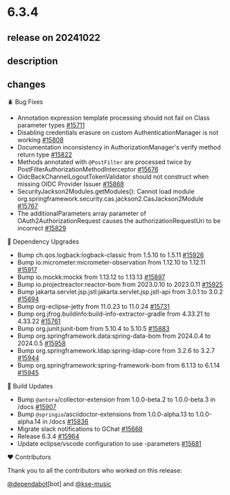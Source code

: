 # 6.3.4

## release on 20241022

## description

## changes

🪲 Bug Fixes

* Annotation expression template processing should not fail on Class parameter types <a href="https://github.com/spring-projects/spring-security/pull/15711" data-hovercard-type="pull_request" data-hovercard-url="/spring-projects/spring-security/pull/15711/hovercard">#15711</a>
* Disabling credentials erasure on custom AuthenticationManager is not working <a href="https://github.com/spring-projects/spring-security/issues/15808" data-hovercard-type="issue" data-hovercard-url="/spring-projects/spring-security/issues/15808/hovercard">#15808</a>
* Documentation inconsistency in AuthorizationManager's verify method return type <a href="https://github.com/spring-projects/spring-security/issues/15822" data-hovercard-type="issue" data-hovercard-url="/spring-projects/spring-security/issues/15822/hovercard">#15822</a>
* Methods annotated with <code>@PostFilter</code> are processed twice by PostFilterAuthorizationMethodInterceptor <a href="https://github.com/spring-projects/spring-security/issues/15676" data-hovercard-type="issue" data-hovercard-url="/spring-projects/spring-security/issues/15676/hovercard">#15676</a>
* OidcBackChannelLogoutTokenValidator should not construct when missing OIDC Provider Issuer <a href="https://github.com/spring-projects/spring-security/issues/15868" data-hovercard-type="issue" data-hovercard-url="/spring-projects/spring-security/issues/15868/hovercard">#15868</a>
* SecurityJackson2Modules.getModules(): Cannot load module org.springframework.security.cas.jackson2.CasJackson2Module <a href="https://github.com/spring-projects/spring-security/issues/15767" data-hovercard-type="issue" data-hovercard-url="/spring-projects/spring-security/issues/15767/hovercard">#15767</a>
* The additionalParameters array parameter of OAuth2AuthorizationRequest causes the authorizationRequestUri to be incorrect <a href="https://github.com/spring-projects/spring-security/issues/15829" data-hovercard-type="issue" data-hovercard-url="/spring-projects/spring-security/issues/15829/hovercard">#15829</a>

🔨 Dependency Upgrades

* Bump ch.qos.logback:logback-classic from 1.5.10 to 1.5.11 <a href="https://github.com/spring-projects/spring-security/pull/15926" data-hovercard-type="pull_request" data-hovercard-url="/spring-projects/spring-security/pull/15926/hovercard">#15926</a>
* Bump io.micrometer:micrometer-observation from 1.12.10 to 1.12.11 <a href="https://github.com/spring-projects/spring-security/pull/15917" data-hovercard-type="pull_request" data-hovercard-url="/spring-projects/spring-security/pull/15917/hovercard">#15917</a>
* Bump io.mockk:mockk from 1.13.12 to 1.13.13 <a href="https://github.com/spring-projects/spring-security/pull/15897" data-hovercard-type="pull_request" data-hovercard-url="/spring-projects/spring-security/pull/15897/hovercard">#15897</a>
* Bump io.projectreactor:reactor-bom from 2023.0.10 to 2023.0.11 <a href="https://github.com/spring-projects/spring-security/pull/15925" data-hovercard-type="pull_request" data-hovercard-url="/spring-projects/spring-security/pull/15925/hovercard">#15925</a>
* Bump jakarta.servlet.jsp.jstl:jakarta.servlet.jsp.jstl-api from 3.0.1 to 3.0.2 <a href="https://github.com/spring-projects/spring-security/pull/15694" data-hovercard-type="pull_request" data-hovercard-url="/spring-projects/spring-security/pull/15694/hovercard">#15694</a>
* Bump org-eclipse-jetty from 11.0.23 to 11.0.24 <a href="https://github.com/spring-projects/spring-security/pull/15731" data-hovercard-type="pull_request" data-hovercard-url="/spring-projects/spring-security/pull/15731/hovercard">#15731</a>
* Bump org.jfrog.buildinfo:build-info-extractor-gradle from 4.33.21 to 4.33.22 <a href="https://github.com/spring-projects/spring-security/pull/15761" data-hovercard-type="pull_request" data-hovercard-url="/spring-projects/spring-security/pull/15761/hovercard">#15761</a>
* Bump org.junit:junit-bom from 5.10.4 to 5.10.5 <a href="https://github.com/spring-projects/spring-security/pull/15883" data-hovercard-type="pull_request" data-hovercard-url="/spring-projects/spring-security/pull/15883/hovercard">#15883</a>
* Bump org.springframework.data:spring-data-bom from 2024.0.4 to 2024.0.5 <a href="https://github.com/spring-projects/spring-security/pull/15958" data-hovercard-type="pull_request" data-hovercard-url="/spring-projects/spring-security/pull/15958/hovercard">#15958</a>
* Bump org.springframework.ldap:spring-ldap-core from 3.2.6 to 3.2.7 <a href="https://github.com/spring-projects/spring-security/pull/15944" data-hovercard-type="pull_request" data-hovercard-url="/spring-projects/spring-security/pull/15944/hovercard">#15944</a>
* Bump org.springframework:spring-framework-bom from 6.1.13 to 6.1.14 <a href="https://github.com/spring-projects/spring-security/pull/15945" data-hovercard-type="pull_request" data-hovercard-url="/spring-projects/spring-security/pull/15945/hovercard">#15945</a>

🔩 Build Updates

* Bump <code>@antora</code>/collector-extension from 1.0.0-beta.2 to 1.0.0-beta.3 in /docs <a href="https://github.com/spring-projects/spring-security/pull/15907" data-hovercard-type="pull_request" data-hovercard-url="/spring-projects/spring-security/pull/15907/hovercard">#15907</a>
* Bump <code>@springio</code>/asciidoctor-extensions from 1.0.0-alpha.13 to 1.0.0-alpha.14 in /docs <a href="https://github.com/spring-projects/spring-security/pull/15836" data-hovercard-type="pull_request" data-hovercard-url="/spring-projects/spring-security/pull/15836/hovercard">#15836</a>
* Migrate slack notifications to GChat <a href="https://github.com/spring-projects/spring-security/issues/15668" data-hovercard-type="issue" data-hovercard-url="/spring-projects/spring-security/issues/15668/hovercard">#15668</a>
* Release 6.3.4 <a href="https://github.com/spring-projects/spring-security/issues/15964" data-hovercard-type="issue" data-hovercard-url="/spring-projects/spring-security/issues/15964/hovercard">#15964</a>
* Update eclipse/vscode configuration to use -parameters <a href="https://github.com/spring-projects/spring-security/issues/15681" data-hovercard-type="issue" data-hovercard-url="/spring-projects/spring-security/issues/15681/hovercard">#15681</a>

❤️ Contributors

Thank you to all the contributors who worked on this release:

<a class="user-mention notranslate" data-hovercard-type="organization" data-hovercard-url="/orgs/dependabot/hovercard" data-octo-click="hovercard-link-click" data-octo-dimensions="link_type:self" href="https://github.com/dependabot">@dependabot</a>[bot] and <a class="user-mention notranslate" data-hovercard-type="user" data-hovercard-url="/users/kse-music/hovercard" data-octo-click="hovercard-link-click" data-octo-dimensions="link_type:self" href="https://github.com/kse-music">@kse-music</a>

